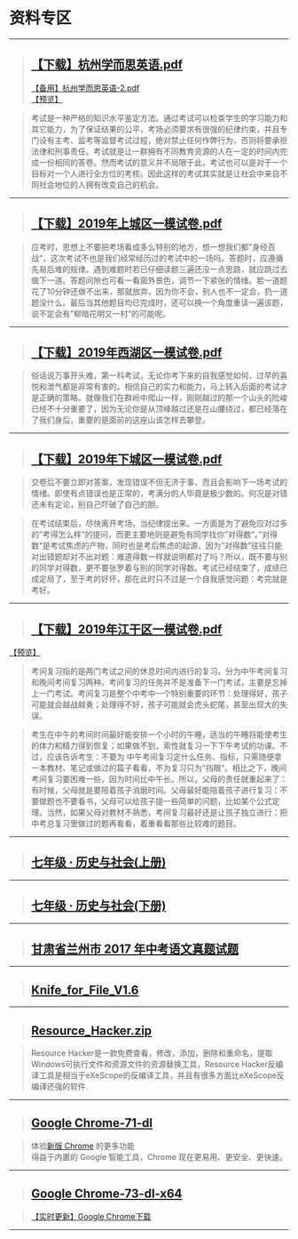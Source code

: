 # 资料专区

-----------------------------

> ## [【下载】杭州学而思英语.pdf](/epic/sV82QvW88DDuC6Rb/%E6%9D%AD%E5%B7%9E%E5%AD%A6%E8%80%8C%E6%80%9D%E8%8B%B1%E8%AF%AD.pdf)   
> [【备用】杭州学而思英语-2.pdf](/epic/sV82QvW88DDuC6Rb/%E6%9D%AD%E5%B7%9E%E5%AD%A6%E8%80%8C%E6%80%9D%E8%8B%B1%E8%AF%AD-2.pdf)   
> [【预览】](/epic/sV82QvW88DDuC6Rb/)   

> 考试是一种严格的知识水平鉴定方法。通过考试可以检查学生的学习能力和其它能力，为了保证结果的公平，考场必须要求有很强的纪律约束，并且专门设有主考、监考等监督考试过程，绝对禁止任何作弊行为，否则将要承担法律和刑事责任。考试就是让一群拥有不同教育资源的人在一定的时间内完成一份相同的答卷。然而考试的意义并不局限于此，考试也可以是对于一个目标对一个人进行全方位的考核。因此这样的考试其实就是让社会中来自不同社会地位的人拥有改变自己的机会。

<script async src="//pagead2.googlesyndication.com/pagead/js/adsbygoogle.js"></script>
<!-- il7YNvMMUbbbz7q8 -->
<ins class="adsbygoogle"
     style="display:block"
     data-ad-client="ca-pub-4161171709893056"
     data-ad-slot="9948532008"
     data-ad-format="auto"
     data-full-width-responsive="true"></ins>
<script>
(adsbygoogle = window.adsbygoogle || []).push({});
</script>

-----------------------------

> ## [【下载】2019年上城区一模试卷.pdf](/epic/zfAmCGZMZ2ge9CCX/2019%E5%B9%B4%E4%B8%8A%E5%9F%8E%E5%8C%BA%E4%B8%80%E6%A8%A1%E8%AF%95%E5%8D%B7.pdf)  

> 应考时，思想上不要把考场看成多么特别的地方，想一想我们都”身经百战“，这次考试不也是我们经常经历过的考试中的一场吗。答题时，应遵循先易后难的规律。遇到难题时若已仔细读题三遍还没一点思路，就应跳过去做下一道。答题间隙也可看一看窗外景色，调节一下紧张的情绪。若一道题花了10分钟还做不出来，那就放弃，因为你不会，别人也不一定会，扔一道题没什么。最后当其他题目均已完成时，还可以换一个角度重读一遍该题，说不定会有”柳暗花明又一村“的可能呢。

<script async src="//pagead2.googlesyndication.com/pagead/js/adsbygoogle.js"></script>
<!-- il7YNvMMUbbbz7q8 -->
<ins class="adsbygoogle"
     style="display:block"
     data-ad-client="ca-pub-4161171709893056"
     data-ad-slot="9948532008"
     data-ad-format="auto"
     data-full-width-responsive="true"></ins>
<script>
(adsbygoogle = window.adsbygoogle || []).push({});
</script>

-----------------------------

> ## [【下载】2019年西湖区一模试卷.pdf](/epic/zfAmCGZMZ2ge9CCX/2019%E5%B9%B4%E8%A5%BF%E6%B9%96%E5%8C%BA%E4%B8%80%E6%A8%A1%E8%AF%95%E5%8D%B7.pdf)   

> 俗话说万事开头难，第一科考试，无论你考下来的自我感觉如何，过早的喜悦和泄气都是非常有害的。相信自己的实力和能力，马上转入后面的考试才是正确的策略。就像我们在群岭中爬山一样，刚刚越过的那一个山头的险峻已经不十分重要了，因为无论你是从顶峰越过还是在山腰绕过，都已经落在了我们身后，重要的是面前的这座山该怎样去攀登。

<script async src="//pagead2.googlesyndication.com/pagead/js/adsbygoogle.js"></script>
<!-- il7YNvMMUbbbz7q8 -->
<ins class="adsbygoogle"
     style="display:block"
     data-ad-client="ca-pub-4161171709893056"
     data-ad-slot="9948532008"
     data-ad-format="auto"
     data-full-width-responsive="true"></ins>
<script>
(adsbygoogle = window.adsbygoogle || []).push({});
</script>

-----------------------------

> ## [【下载】2019年下城区一模试卷.pdf](/epic/zfAmCGZMZ2ge9CCX/2019%E5%B9%B4%E4%B8%8B%E5%9F%8E%E5%8C%BA%E4%B8%80%E6%A8%A1%E8%AF%95%E5%8D%B7.pdf)  

> 交卷后不要立即对答案，发现错误不但无济于事，而且会影响下一场考试的情绪。即使有点错误也是正常的，考满分的人毕竟是极少数的。何况是对错还未有定论，别自己吓破了自己的胆。

> 在考试结束后，尽快离开考场，当纪律提出来。一方面是为了避免应对过多的”考得怎么样“的提问，而更主要地则是避免有同学找你”对得数“。”对得数“是考试焦虑的产物，同时也是考后焦虑的起源，因为”对得数“往往只能对出错题却对不出对题：难道得数一样就说明都对了吗？所以，既不要与别的同学对得数，更不要张罗着与别的同学对得数。考试已经结束了，成绩已成定局了，至于考的好坏，那在此时只不过是一个自我感觉问题：考完就是考好。

<script async src="//pagead2.googlesyndication.com/pagead/js/adsbygoogle.js"></script>
<!-- il7YNvMMUbbbz7q8 -->
<ins class="adsbygoogle"
     style="display:block"
     data-ad-client="ca-pub-4161171709893056"
     data-ad-slot="9948532008"
     data-ad-format="auto"
     data-full-width-responsive="true"></ins>
<script>
(adsbygoogle = window.adsbygoogle || []).push({});
</script>

-----------------------------

> ## [【下载】2019年江干区一模试卷.pdf](/epic/zfAmCGZMZ2ge9CCX/2019%E5%B9%B4%E6%B1%9F%E5%B9%B2%E5%8C%BA%E4%B8%80%E6%A8%A1%E8%AF%95%E5%8D%B7.pdf)    
[【预览】](/epic/ekrdhpJvntR9axFj.html)  

> 考间复习指的是两门考试之间的休息时间内进行的复习，分为中午考间复习和晚间考间复习两种。考间复习的任务并不是准备下一门考试，主要是忘掉上一门考试。考间复习是整个中考中一个特别重要的环节：处理得好，孩子可能就会越战越勇；处理得不好，孩子可能就会虎头蛇尾，甚至出现大的失误。

> 考生在中午的考间时间最好能安排一个小时的午睡，适当的午睡将能使考生的体力和精力得到恢复；如果做不到，索性就复习一下下午考试的功课。不过，应该告诉考生：不要为 中午考间复习定什么任务、指标，只需随便拿一本教材、笔记或做过的篇子看看，不为复习只为”挡眼“。相比之下，晚间考间复习要困难一些，因为时间比中午长。所以，父母的责任就重起来了：有时候，父母就是要陪着孩子消磨时间。父母最好能陪着孩子进行复习：不要做题也不要看书，父母可以给孩子提一些简单的问题，比如某个公式定理。当然，如果父母对教材不熟悉，考间复习最好还是让孩子独立进行：把中考总复习里做过的题再看看，着重看看那些比较难的题目。

<script async src="//pagead2.googlesyndication.com/pagead/js/adsbygoogle.js"></script>
<!-- il7YNvMMUbbbz7q8 -->
<ins class="adsbygoogle"
     style="display:block"
     data-ad-client="ca-pub-4161171709893056"
     data-ad-slot="9948532008"
     data-ad-format="auto"
     data-full-width-responsive="true"></ins>
<script>
(adsbygoogle = window.adsbygoogle || []).push({});
</script>

-----------------------------

> ## [七年级 · 历史与社会(上册)](2019/dphjWD2ClYM7TOAK)

<script async src="//pagead2.googlesyndication.com/pagead/js/adsbygoogle.js"></script>
<!-- il7YNvMMUbbbz7q8 -->
<ins class="adsbygoogle"
     style="display:block"
     data-ad-client="ca-pub-4161171709893056"
     data-ad-slot="9948532008"
     data-ad-format="auto"
     data-full-width-responsive="true"></ins>
<script>
(adsbygoogle = window.adsbygoogle || []).push({});
</script>

-----------------------------

> ## [七年级 · 历史与社会(下册)](2019/Q0pYpZeNhOi0Wm5v)

<script async src="//pagead2.googlesyndication.com/pagead/js/adsbygoogle.js"></script>
<!-- il7YNvMMUbbbz7q8 -->
<ins class="adsbygoogle"
     style="display:block"
     data-ad-client="ca-pub-4161171709893056"
     data-ad-slot="9948532008"
     data-ad-format="auto"
     data-full-width-responsive="true"></ins>
<script>
(adsbygoogle = window.adsbygoogle || []).push({});
</script>

-----------------------------

> ## [甘肃省兰州市 2017 年中考语文真题试题](2019/XHYjKAEFH9w0roF9)

<script async src="//pagead2.googlesyndication.com/pagead/js/adsbygoogle.js"></script>
<!-- il7YNvMMUbbbz7q8 -->
<ins class="adsbygoogle"
     style="display:block"
     data-ad-client="ca-pub-4161171709893056"
     data-ad-slot="9948532008"
     data-ad-format="auto"
     data-full-width-responsive="true"></ins>
<script>
(adsbygoogle = window.adsbygoogle || []).push({});
</script>

-----------------------------

> ## [Knife_for_File_V1.6](https://cdn.jsdelivr.net/gh/vmlankub/CloudFiles@master/Knife_for_File_V1.6.zip)

<script async src="//pagead2.googlesyndication.com/pagead/js/adsbygoogle.js"></script>
<!-- il7YNvMMUbbbz7q8 -->
<ins class="adsbygoogle"
     style="display:block"
     data-ad-client="ca-pub-4161171709893056"
     data-ad-slot="9948532008"
     data-ad-format="auto"
     data-full-width-responsive="true"></ins>
<script>
(adsbygoogle = window.adsbygoogle || []).push({});
</script>

-----------------------------

> ## [Resource_Hacker.zip](https://cdn.jsdelivr.net/gh/vmlankub/CloudFiles@master/resource_hacker.zip)

> Resource Hacker是一款免费查看，修改，添加，删除和重命名，提取Windows可执行文件和资源文件的资源替换工具，Resource Hacker反编译工具是相当于eXeScope的反编译工具，并且有很多方面比eXeScope反编译还强的软件.

<script async src="//pagead2.googlesyndication.com/pagead/js/adsbygoogle.js"></script>
<!-- il7YNvMMUbbbz7q8 -->
<ins class="adsbygoogle"
     style="display:block"
     data-ad-client="ca-pub-4161171709893056"
     data-ad-slot="9948532008"
     data-ad-format="auto"
     data-full-width-responsive="true"></ins>
<script>
(adsbygoogle = window.adsbygoogle || []).push({});
</script>

-----------------------------

> ## [Google Chrome-71-dl](https://cdn.jsdelivr.net/gh/vmlankub/CloudFiles@master/gg/chrome-71-dl.zip)

> 体验[新版 Chrome](https://www.google.cn/intl/zh-CN/chrome/) 的更多功能  
> 得益于内置的 Google 智能工具，Chrome 现在更易用、更安全、更快速。

<script async src="//pagead2.googlesyndication.com/pagead/js/adsbygoogle.js"></script>
<!-- il7YNvMMUbbbz7q8 -->
<ins class="adsbygoogle"
     style="display:block"
     data-ad-client="ca-pub-4161171709893056"
     data-ad-slot="9948532008"
     data-ad-format="auto"
     data-full-width-responsive="true"></ins>
<script>
(adsbygoogle = window.adsbygoogle || []).push({});
</script>

-----------------------------

> ## [Google Chrome-73-dl-x64](https://cdn.jsdelivr.net/gh/vmlankub/CloudFiles@master/gg/chrome-73-dl-x64.zip)

> [【实时更新】Google Chrome下载](/chrome-download/?src=/blog/information)

<script async src="//pagead2.googlesyndication.com/pagead/js/adsbygoogle.js"></script>
<!-- il7YNvMMUbbbz7q8 -->
<ins class="adsbygoogle"
     style="display:block"
     data-ad-client="ca-pub-4161171709893056"
     data-ad-slot="9948532008"
     data-ad-format="auto"
     data-full-width-responsive="true"></ins>
<script>
(adsbygoogle = window.adsbygoogle || []).push({});
</script>

-----------------------------

<script async src="//pagead2.googlesyndication.com/pagead/js/adsbygoogle.js"></script>
<script>
     (adsbygoogle = window.adsbygoogle || []).push({
          google_ad_client: "ca-pub-4161171709893056",
          enable_page_level_ads: true
     });
</script>
